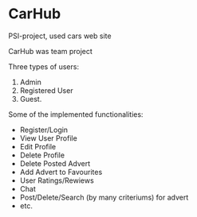 # CarHub
PSI-project, used cars web site

CarHub was team project

Three types of users: 
1. Admin
2. Registered User
3. Guest.

Some of the implemented functionalities:

+ Register/Login
+ View User Profile
+ Edit Profile
+ Delete Profile
+ Delete Posted Advert
+ Add Advert to Favourites
+ User Ratings/Rewiews
+ Chat
+ Post/Delete/Search (by many criteriums) for advert 
+ etc.
